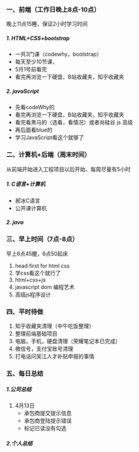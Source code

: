 ### 一、前端（工作日晚上8点-10点）

晚上11点15睡，保证2小时学习时间

##### 1. HTML+CSS+bootstrap

- 一共3门课（codewhy，bootstrap）
- 每天至少10节课，
- 5月1号前看完
- 看完再浏览一下硬盘，B站收藏夹，知乎收藏夹

##### 2. javaScript

- 先看codeWhy的
- 看完再浏览一下硬盘，B站收藏夹，知乎收藏夹
- 看完看黑马的（选看，看情况）或者尚硅谷 js 高级
- 再后面看blue的
- 学习JavaScript看这个就够了

### 二、计算机+后端（周末时间）

从前端开始进入工程项目以后开始，每周尽量有5小时

##### 1. C语言+计算机

- 郝冰C语言
- 公开课计算机

##### 2. java



### 三、早上时间（7点-8点）

早上6点45醒，6点50起床

1. head first for html css
2. 学css看这个就行了
3. html+css+js
4. javascript dom 编程艺术
5. 高级js程序设计

### 四、平时待做

1. 知乎收藏夹清理（中午吃饭整理）
2. 整理前端基础项目
3. 电脑，手机，硬盘清理（荣耀笔记本已完成）
4. 微信号，支付宝账号清理
5. 打电话问吴江人才补贴申报的事情



### 五、每日总结

##### 1.公司总结

1. 4月13日
   - 承包商提交提示信息
   - 承包商登陆提示错误
   - 标记已读没有勾选

##### 2.个人总结



